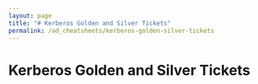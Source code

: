 ```yaml
---
layout: page
title: "# Kerberos Golden and Silver Tickets"
permalink: /ad_cheatsheets/kerberos-golden-silver-tickets
---
```


# Kerberos Golden and Silver Tickets

